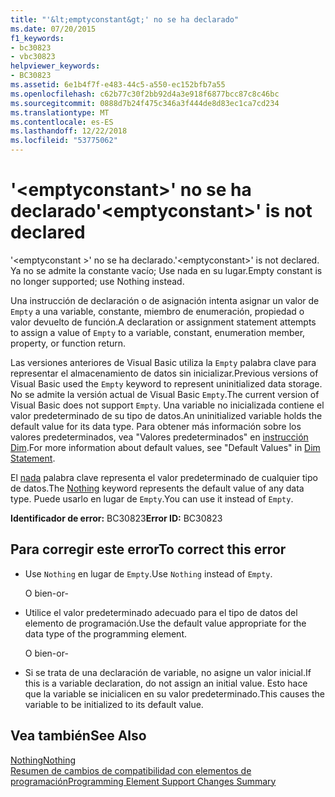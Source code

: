 ```yaml
---
title: "'&lt;emptyconstant&gt;' no se ha declarado"
ms.date: 07/20/2015
f1_keywords:
- bc30823
- vbc30823
helpviewer_keywords:
- BC30823
ms.assetid: 6e1b4f7f-e483-44c5-a550-ec152bfb7a55
ms.openlocfilehash: c62b77c30f2bb92d4a3e918f6877bcc87c8c46bc
ms.sourcegitcommit: 0888d7b24f475c346a3f444de8d83ec1ca7cd234
ms.translationtype: MT
ms.contentlocale: es-ES
ms.lasthandoff: 12/22/2018
ms.locfileid: "53775062"
---
```

# <a name="ltemptyconstantgt-is-not-declared"></a><span data-ttu-id="90158-102">'&lt;emptyconstant&gt;' no se ha declarado</span><span class="sxs-lookup"><span data-stu-id="90158-102">'&lt;emptyconstant&gt;' is not declared</span></span>
<span data-ttu-id="90158-103">'\<emptyconstant >' no se ha declarado.</span><span class="sxs-lookup"><span data-stu-id="90158-103">'\<emptyconstant>' is not declared.</span></span> <span data-ttu-id="90158-104">Ya no se admite la constante vacío; Use nada en su lugar.</span><span class="sxs-lookup"><span data-stu-id="90158-104">Empty constant is no longer supported; use Nothing instead.</span></span>  
  
 <span data-ttu-id="90158-105">Una instrucción de declaración o de asignación intenta asignar un valor de `Empty` a una variable, constante, miembro de enumeración, propiedad o valor devuelto de función.</span><span class="sxs-lookup"><span data-stu-id="90158-105">A declaration or assignment statement attempts to assign a value of `Empty` to a variable, constant, enumeration member, property, or function return.</span></span>  
  
 <span data-ttu-id="90158-106">Las versiones anteriores de Visual Basic utiliza la `Empty` palabra clave para representar el almacenamiento de datos sin inicializar.</span><span class="sxs-lookup"><span data-stu-id="90158-106">Previous versions of Visual Basic used the `Empty` keyword to represent uninitialized data storage.</span></span> <span data-ttu-id="90158-107">No se admite la versión actual de Visual Basic `Empty`.</span><span class="sxs-lookup"><span data-stu-id="90158-107">The current version of Visual Basic does not support `Empty`.</span></span> <span data-ttu-id="90158-108">Una variable no inicializada contiene el valor predeterminado de su tipo de datos.</span><span class="sxs-lookup"><span data-stu-id="90158-108">An uninitialized variable holds the default value for its data type.</span></span> <span data-ttu-id="90158-109">Para obtener más información sobre los valores predeterminados, vea "Valores predeterminados" en [instrucción Dim](../../visual-basic/language-reference/statements/dim-statement.md).</span><span class="sxs-lookup"><span data-stu-id="90158-109">For more information about default values, see "Default Values" in [Dim Statement](../../visual-basic/language-reference/statements/dim-statement.md).</span></span>  
  
 <span data-ttu-id="90158-110">El [nada](../../visual-basic/language-reference/nothing.md) palabra clave representa el valor predeterminado de cualquier tipo de datos.</span><span class="sxs-lookup"><span data-stu-id="90158-110">The [Nothing](../../visual-basic/language-reference/nothing.md) keyword represents the default value of any data type.</span></span> <span data-ttu-id="90158-111">Puede usarlo en lugar de `Empty`.</span><span class="sxs-lookup"><span data-stu-id="90158-111">You can use it instead of `Empty`.</span></span>  
  
 <span data-ttu-id="90158-112">**Identificador de error:** BC30823</span><span class="sxs-lookup"><span data-stu-id="90158-112">**Error ID:** BC30823</span></span>  
  
## <a name="to-correct-this-error"></a><span data-ttu-id="90158-113">Para corregir este error</span><span class="sxs-lookup"><span data-stu-id="90158-113">To correct this error</span></span>  
  
-   <span data-ttu-id="90158-114">Use `Nothing` en lugar de `Empty`.</span><span class="sxs-lookup"><span data-stu-id="90158-114">Use `Nothing` instead of `Empty`.</span></span>  
  
     <span data-ttu-id="90158-115">O bien</span><span class="sxs-lookup"><span data-stu-id="90158-115">-or-</span></span>  
  
-   <span data-ttu-id="90158-116">Utilice el valor predeterminado adecuado para el tipo de datos del elemento de programación.</span><span class="sxs-lookup"><span data-stu-id="90158-116">Use the default value appropriate for the data type of the programming element.</span></span>  
  
     <span data-ttu-id="90158-117">O bien</span><span class="sxs-lookup"><span data-stu-id="90158-117">-or-</span></span>  
  
-   <span data-ttu-id="90158-118">Si se trata de una declaración de variable, no asigne un valor inicial.</span><span class="sxs-lookup"><span data-stu-id="90158-118">If this is a variable declaration, do not assign an initial value.</span></span> <span data-ttu-id="90158-119">Esto hace que la variable se inicialicen en su valor predeterminado.</span><span class="sxs-lookup"><span data-stu-id="90158-119">This causes the variable to be initialized to its default value.</span></span>  
  
## <a name="see-also"></a><span data-ttu-id="90158-120">Vea también</span><span class="sxs-lookup"><span data-stu-id="90158-120">See Also</span></span>  
 [<span data-ttu-id="90158-121">Nothing</span><span class="sxs-lookup"><span data-stu-id="90158-121">Nothing</span></span>](../../visual-basic/language-reference/nothing.md)  
 [<span data-ttu-id="90158-122">Resumen de cambios de compatibilidad con elementos de programación</span><span class="sxs-lookup"><span data-stu-id="90158-122">Programming Element Support Changes Summary</span></span>](https://msdn.microsoft.com/library/0483590a-6309-449c-a2fa-effa26a03b95)
